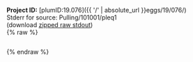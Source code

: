 **Project ID:** [plumID:19.076]({{ '/' | absolute_url }}eggs/19/076/)  
Stderr for source:  Pulling/101001/pleq1   
(download [zipped raw stdout](pleq1.plumed.stdout.txt.zip))  
{% raw %}
<pre>
</pre>
{% endraw %}
